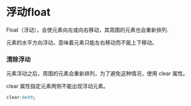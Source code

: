 # 浮动float

 Float（浮动），会使元素向左或向右移动，其周围的元素也会重新排列.

元素的水平方向浮动，意味着元素只能左右移动而不能上下移动。

### 清除浮动

元素浮动之后，周围的元素会重新排列，为了避免这种情况，使用 clear 属性。

clear 属性指定元素两侧不能出现浮动元素。

```css
clear:both;
```

